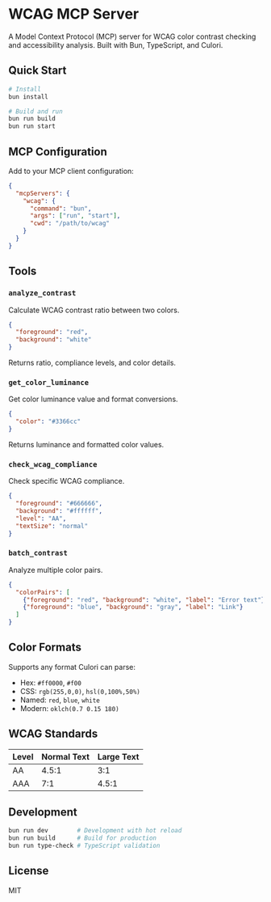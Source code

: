 # WCAG MCP Server

A Model Context Protocol (MCP) server for WCAG color contrast checking and accessibility analysis. Built with Bun, TypeScript, and Culori.

## Quick Start

```bash
# Install
bun install

# Build and run
bun run build
bun run start
```

## MCP Configuration

Add to your MCP client configuration:

```json
{
  "mcpServers": {
    "wcag": {
      "command": "bun",
      "args": ["run", "start"],
      "cwd": "/path/to/wcag"
    }
  }
}
```

## Tools

### `analyze_contrast`
Calculate WCAG contrast ratio between two colors.

```json
{
  "foreground": "red", 
  "background": "white"
}
```

Returns ratio, compliance levels, and color details.

### `get_color_luminance`
Get color luminance value and format conversions.

```json
{
  "color": "#3366cc"
}
```

Returns luminance and formatted color values.

### `check_wcag_compliance`
Check specific WCAG compliance.

```json
{
  "foreground": "#666666",
  "background": "#ffffff", 
  "level": "AA",
  "textSize": "normal"
}
```

### `batch_contrast`
Analyze multiple color pairs.

```json
{
  "colorPairs": [
    {"foreground": "red", "background": "white", "label": "Error text"},
    {"foreground": "blue", "background": "gray", "label": "Link"}
  ]
}
```

## Color Formats

Supports any format Culori can parse:
- Hex: `#ff0000`, `#f00`
- CSS: `rgb(255,0,0)`, `hsl(0,100%,50%)`
- Named: `red`, `blue`, `white`
- Modern: `oklch(0.7 0.15 180)`

## WCAG Standards

| Level | Normal Text | Large Text |
|-------|-------------|------------|
| AA    | 4.5:1       | 3:1        |
| AAA   | 7:1         | 4.5:1      |

## Development

```bash
bun run dev        # Development with hot reload
bun run build      # Build for production  
bun run type-check # TypeScript validation
```

## License

MIT